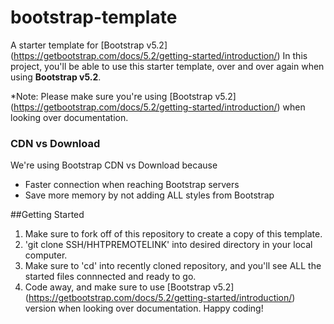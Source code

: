 # bootstrap-template
A starter template for [Bootstrap v5.2] (https://getbootstrap.com/docs/5.2/getting-started/introduction/)
In this project, you'll be able to use this starter template, over and over again when using **Bootstrap v5.2**.

*Note: Please make sure you're using [Bootstrap v5.2] (https://getbootstrap.com/docs/5.2/getting-started/introduction/) when looking over documentation.

### CDN vs Download
We're using Bootstrap CDN vs Download because
- Faster connection when reaching Bootstrap servers
- Save more memory by not adding ALL styles from Bootstrap


##Getting Started 
1. Make sure to fork off of this repository to create a copy of this template.
2. 'git clone SSH/HHTPREMOTELINK' into desired directory in your local computer.
3. Make sure to 'cd' into recently cloned repository, and you'll see ALL the started files connnected and ready to go.
4. Code away, and make sure to use [Bootstrap v5.2] (https://getbootstrap.com/docs/5.2/getting-started/introduction/) version when looking over documentation. Happy coding!

